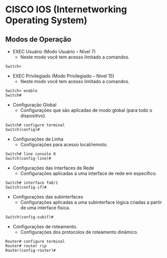 # CISCO IOS (Internetworking Operating System)

## Modos de Operação

- EXEC Usuário (Modo Usuário – Nível 7)
    - Neste modo você tem acesso limitado a comandos.

```
Switch>
```

- EXEC Privilegiado (Modo Privilegiado – Nível 15)
    - Neste modo você tem acesso limitado a comandos.

```
Switch> enable
Switch#
```

- Configuração Global
    - Configurações que são aplicadas de modo global (para todo o dispositivo).    

```
Switch# configure terminal
Switch(config)#
```

- Configurações de Linha
    - Configurações para acesso local/remoto.        

```
Switch# line console 0
Switch(config-line)#
```

- Configurações das Interfaces de Rede
    - Configurações aplicadas a uma interface de rede em específico.

```
Switch# interface fa6/1
Switch(config-if)#
```

- Configurações das subinterfaces 
    - Configurações aplicadas a uma subinterface lógica criadas a partir de uma interface física.    

```
Switch(config-subif)#
```

- Configurações de roteamento.
    - Configurações dos protocolos de roteamento dinâmico.

```
Router# configure terminal
Router# router rip
Router(config-router)#
```